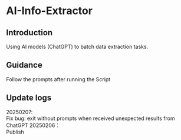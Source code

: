 # AI-Info-Extractor

## Introduction

Using AI models (ChatGPT) to batch data extraction tasks.

## Guidance

Follow the prompts after running the Script<br>

## Update logs
20250207:<br>
    Fix bug: exit without prompts when received unexpected results from ChatGPT
20250206：<br>
    Publish

